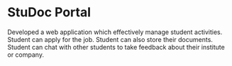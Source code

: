 # StuDoc Portal
Developed a web application which effectively manage student activities.<br />
Student can apply for the job. Student can also store their documents.<br />
Student can chat with other students to take feedback about their institute or company.
